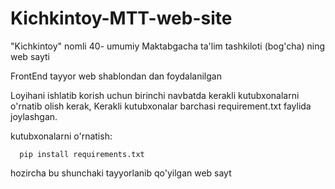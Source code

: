 # Kichkintoy-MTT-web-site
"Kichkintoy" nomli 40- umumiy Maktabgacha ta'lim tashkiloti (bog'cha) ning web sayti

FrontEnd tayyor web shablondan dan foydalanilgan


Loyihani ishlatib korish uchun birinchi navbatda kerakli kutubxonalarni o'rnatib olish kerak, Kerakli kutubxonalar barchasi requirement.txt faylida joylashgan.

  
  kutubxonalarni o'rnatish:
        
      pip install requirements.txt


hozircha bu shunchaki tayyorlanib qo'yilgan web sayt
